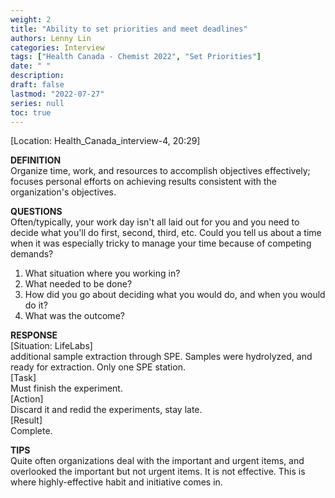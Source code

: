 ```yaml
---
weight: 2
title: "Ability to set priorities and meet deadlines"
authors: Lenny Lin
categories: Interview
tags: ["Health Canada - Chemist 2022", "Set Priorities"]
date: " "
description: 
draft: false
lastmod: "2022-07-27"
series: null
toc: true
---
```



[Location: Health_Canada_interview-4, 20:29]

**DEFINITION**  
Organize time, work, and resources to accomplish objectives effectively; focuses personal efforts on achieving results consistent with the organization's objectives.  

**QUESTIONS**  
Often/typically, your work day isn't all laid out for you and you need to decide what you'll do first, second, third, etc.  Could you tell us about a time when it was especially tricky to manage your time because of competing demands?

1) What situation where you working in?  
2) What needed to be done?  
3) How did you go about deciding what you would do, and when you would do it?  
4) What was the outcome?  

**RESPONSE**  
[Situation: LifeLabs]   
additional sample extraction through SPE.  Samples were hydrolyzed, and ready for extraction.  Only one SPE station.  
[Task]   
Must finish the experiment.  
[Action]   
Discard it and redid the experiments, stay late.   
[Result]   
Complete.  

**TIPS**  
Quite often organizations deal with the important and urgent items, and overlooked the important but not urgent items.
It is not effective.  This is where highly-effective habit and initiative comes in. 